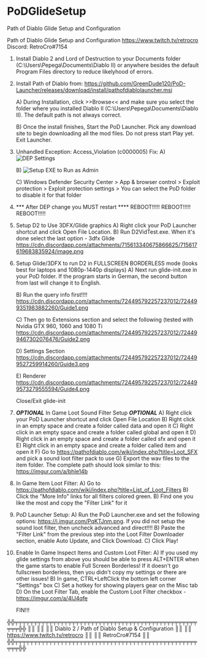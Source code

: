 # PoDGlideSetup
Path of Diablo Glide Setup and Configuration

Path of Diablo Glide Setup and Configuration
https://www.twitch.tv/retrocro
Discord: RetroCro#7154


1) Install Diablo 2 and Lord of Destruction to your Documents folder (C:\Users\Pepega\Documents\Diablo II) or anywhere besides the default Program Files directory to reduce likelyhood of errors.

2) Install Path of Diablo from: https://github.com/GreenDude120/PoD-Launcher/releases/download/install/pathofdiablolauncher.msi

   A) During Installation, click >>Browse<< and make sure you select the folder where you installed Diablo II (C:\Users\Pepega\Documents\Diablo II). The default path is not always correct.

   B) Once the install finishes, Start the PoD Launcher. Pick any download site to begin downloading all the mod files. Do not press start Play yet. Exit Launcher.

3) Unhandled Exception: Access_Violation (c0000005) Fix:
   A) ![DEP Settings](https://cdn.discordapp.com/attachments/712065519968190574/712068121208291428/D2-PoD-DEP.png)

   B) ![Setup EXE to Run as Admin](https://cdn.discordapp.com/attachments/715078576243736877/715079868261597194/image0.jpg)

   C) Windows Defender Security Center > App & browser control > Exploit protection > Exploit protection settings > You can select the PoD folder to disable it for that folder

4) *** After DEP change you MUST restart ****
REBOOT!!!!!
REBOOT!!!!!
REBOOT!!!!!

5) Setup D2 to Use 3DFX/Glide graphics
   A) Right click your PoD Launcher shortcut and click Open File Location. 
   B) Run D2VidTest.exe. When it's done select the last option - 3dfx Glide
   https://cdn.discordapp.com/attachments/715613340675866625/715617619683835924/image.png

6) Setup Glide/3DFX to run D2 in FULLSCREEN BORDERLESS mode (looks best for laptops and 1080p-1440p displays)
   A) Next run glide-init.exe in your PoD folder. If the program starts in German, the second button from last will change it to English.

   B) Run the query info first!!!!
   https://cdn.discordapp.com/attachments/724495792257237012/724499351983882260/Guide1.png

   C) Then go to Extensions section and select the following (tested with Nvidia GTX 960, 1060 and 1080 Ti
   https://cdn.discordapp.com/attachments/724495792257237012/724499467302076476/Guide2.png

   D) Settings Section
   https://cdn.discordapp.com/attachments/724495792257237012/724499527259914260/Guide3.png

   E) Renderer
   https://cdn.discordapp.com/attachments/724495792257237012/724499573279555594/Guide4.png

   Close/Exit glide-init

7) ***OPTIONAL***   In Game Loot Sound Filter Setup   ***OPTIONAL***
   A) Right click your PoD Launcher shortcut and click Open File Location
   B) Right click in an empty space and create a folder called data and open it
   C) Right click in an empty space and create a folder called global and open it
   D) Right click in an empty space and create a folder called sfx and open it
   E) Right click in an empty space and create a folder called item and open it
   F) Go to https://pathofdiablo.com/wiki/index.php?title=Loot_SFX and pick a sound loot filter pack to use
   G) Export the wav files to the item folder. The complete path should look similar to this: https://imgur.com/a/bhIe14b

8) In Game Item Loot Filter:
   A) Go to https://pathofdiablo.com/wiki/index.php?title=List_of_Loot_Filters
   B) Click the "More Info" links for all filters colored green.
   B) Find one you like the most and copy the "Filter Link" for it

9) PoD Launcher Setup:
   A) Run the PoD Launcher.exe and set the following options: https://i.imgur.com/PqKTJnm.png. If you did not setup the sound loot filter, then uncheck advanced and direct!!!!
   B) Paste the "Filter Link" from the previous step into the Loot Filter Downloader section, enable Auto Update, and Click Download.
   C) Click Play!
   
9) Enable In Game Inspect Items and Custom Loot Filter:
   A) If you used my glide settings from above you should be able to press ALT+ENTER  when the game starts to enable Full Screen Borderless! 
      If it doesn't go fullscreen borderless, then you didn't copy my settings or there are other issues!
   B) In game, CTRL+LeftClick the bottom left corner "Settings" box
   C) Set a hotkey for showing players gear on the Misc tab 
   D) On the Loot Filter Tab, enable the Custom Loot Filter checkbox - https://imgur.com/a/4IJ4qfe

   FIN!!!
   
╬╬╤╤╤╤╤╤╤╤╤╤╤╤╤╤╤╤╤╤╤╤╤╤╤╤╤╤╤╤╤╤╤╤╤╤╤╤╤╤╤╤╤╤╤╤╤╤╤╤╤╤╤╬╬
║║                                                   ║║
║║  Diablo 2 / Path of Diablo Setup & Configuration  ║║
║║          https://www.twitch.tv/retrocro           ║║
║║                   RetroCro#7154                   ║║
╬╬╤╤╤╤╤╤╤╤╤╤╤╤╤╤╤╤╤╤╤╤╤╤╤╤╤╤╤╤╤╤╤╤╤╤╤╤╤╤╤╤╤╤╤╤╤╤╤╤╤╤╤╬╬
